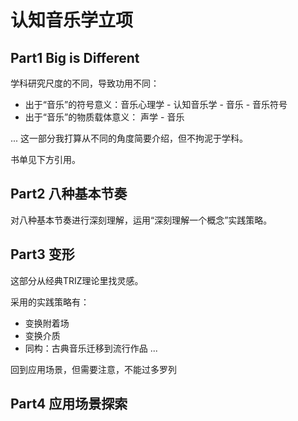 # 认知音乐学立项

## Part1 Big is Different

学科研究尺度的不同，导致功用不同：

* 出于“音乐”的符号意义：音乐心理学 - 认知音乐学 - 音乐 - 音乐符号
* 出于“音乐”的物质载体意义： 声学 - 音乐

... 这一部分我打算从不同的角度简要介绍，但不拘泥于学科。

书单见下方引用。


## Part2 八种基本节奏

对八种基本节奏进行深刻理解，运用“深刻理解一个概念”实践策略。

## Part3 变形

这部分从经典TRIZ理论里找灵感。

采用的实践策略有：

* 变换附着场
* 变换介质
* 同构：古典音乐迁移到流行作品
...

回到应用场景，但需要注意，不能过多罗列


## Part4 应用场景探索

